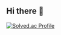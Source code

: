 ## Hi there 👋

[![Solved.ac Profile](http://mazassumnida.wtf/api/generate_badge?boj=raydrakal)](https://solved.ac/raydrakal)

<!--
**RayDrakal/RayDrakal** is a ✨ _special_ ✨ repository because its `README.md` (this file) appears on your GitHub profile.

Here are some ideas to get you started:

- 🔭 I’m currently working on ...
- 🌱 I’m currently learning ...
- 👯 I’m looking to collaborate on ...
- 🤔 I’m looking for help with ...
- 💬 Ask me about ...
- 📫 How to reach me: ...
- 😄 Pronouns: ...
- ⚡ Fun fact: ...
-->
